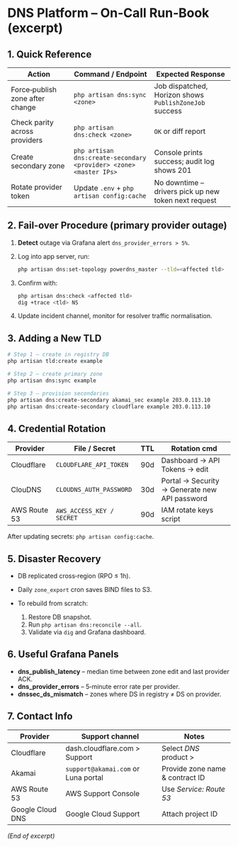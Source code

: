 # DNS Platform – On‑Call Run‑Book (excerpt)

## 1. Quick Reference

| Action | Command / Endpoint | Expected Response |
|--------|-------------------|-------------------|
| Force‑publish zone after change | `php artisan dns:sync <zone>` | Job dispatched, Horizon shows `PublishZoneJob` success |
| Check parity across providers | `php artisan dns:check <zone>` | `OK` or diff report |
| Create secondary zone | `php artisan dns:create-secondary <provider> <zone> <master IPs>` | Console prints success; audit log shows 201 |
| Rotate provider token | Update `.env` + `php artisan config:cache` | No downtime – drivers pick up new token next request |

## 2. Fail‑over Procedure (primary provider outage)

1. **Detect** outage via Grafana alert `dns_provider_errors > 5%`.
2. Log into app server, run:

   ```bash
   php artisan dns:set-topology powerdns_master --tld=<affected tld>
   ```

3. Confirm with:

   ```bash
   php artisan dns:check <affected tld>
   dig +trace <tld> NS
   ```

4. Update incident channel, monitor for resolver traffic normalisation.

## 3. Adding a New TLD

```bash
# Step 1 – create in registry DB
php artisan tld:create example

# Step 2 – create primary zone
php artisan dns:sync example

# Step 3 – provision secondaries
php artisan dns:create-secondary akamai_sec example 203.0.113.10
php artisan dns:create-secondary cloudflare example 203.0.113.10
```

## 4. Credential Rotation

| Provider | File / Secret | TTL | Rotation cmd |
|----------|---------------|-----|--------------|
| Cloudflare | `CLOUDFLARE_API_TOKEN` | 90d | Dashboard → API Tokens → edit |
| ClouDNS | `CLOUDNS_AUTH_PASSWORD` | 30d | Portal → Security → Generate new API password |
| AWS Route 53 | `AWS_ACCESS_KEY / SECRET` | 90d | IAM rotate keys script |

After updating secrets: `php artisan config:cache`.

## 5. Disaster Recovery

* DB replicated cross‑region (RPO ≤ 1h).
* Daily `zone_export` cron saves BIND files to S3.
* To rebuild from scratch:

  1. Restore DB snapshot.
  2. Run `php artisan dns:reconcile --all`.
  3. Validate via `dig` and Grafana dashboard.

## 6. Useful Grafana Panels

* **dns_publish_latency** – median time between zone edit and last provider ACK.
* **dns_provider_errors** – 5‑minute error rate per provider.
* **dnssec_ds_mismatch** – zones where DS in registry ≠ DS on provider.

## 7. Contact Info

| Provider | Support channel | Notes |
|----------|-----------------|-------|
| Cloudflare | dash.cloudflare.com > Support | Select *DNS* product >
| Akamai | `support@akamai.com` or Luna portal | Provide zone name & contract ID
| AWS Route 53 | AWS Support Console | Use *Service: Route 53* |
| Google Cloud DNS | Google Cloud Support | Attach project ID |

*(End of excerpt)*
